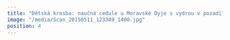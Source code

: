 ```yaml
---
title: "Dětská kresba: naučná cedule u Moravské Dyje s vydrou v pozadí"
image: "/media/Scan_20150511_123349_1400.jpg"
position: 4
---
```

